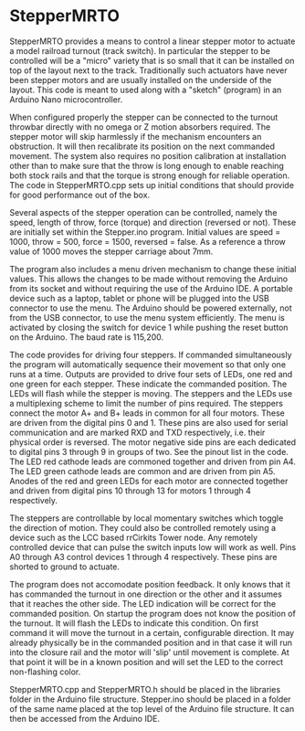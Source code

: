 # StepperMRTO
StepperMRTO provides a means to control a linear stepper motor to actuate a model railroad turnout (track switch). In particular the stepper to be controlled will be a "micro" variety that is so small that it can be installed on top of the layout next to the track. Traditionally such actuators have never been stepper motors and are usually installed on the underside of the layout. This code is meant to used along with a "sketch" (program) in an Arduino Nano microcontroller.  

When configured properly the stepper can be connected to the turnout throwbar directly with no omega or Z motion absorbers required. The stepper motor will skip harmlessly if the mechanism encounters an obstruction. It will then recalibrate its position on the next commanded movement. The system also requires no position calibration at installation other than to make sure that the throw is long enough to enable reaching both stock rails and that the torque is strong enough for reliable operation. The code in StepperMRTO.cpp sets up initial conditions that should provide for good performance out of the box.  

Several aspects of the stepper operation can be controlled, namely the speed, length of throw, force (torque) and direction (reversed or not). These are initially set within the Stepper.ino program. Initial values are speed = 1000, throw = 500, force = 1500, reversed = false. As a reference a throw value of 1000 moves the stepper carriage about 7mm.  

The program also includes a menu driven mechanism to change these initial values. This allows the changes to be made without removing the Arduino from its socket and without requiring the use of the Arduino IDE. A portable device such as a laptop, tablet or phone will be plugged into the USB connector to use the menu. The Arduino should be powered externally, not from the USB connector, to use the menu system efficiently. The menu is activated by closing the switch for device 1 while pushing the reset button on the Arduino. The baud rate is 115,200.  

The code provides for driving four steppers. If commanded simultaneously the program will automatically sequence their movement so that only one runs at a time. Outputs are provided to drive four sets of LEDs, one red and one green for each stepper. These indicate the commanded position. The LEDs will flash while the stepper is moving. The steppers and the LEDs use a multiplexing scheme to limit the number of pins required. The steppers connect the motor A+ and B+ leads in common for all four motors. These are driven from the digital pins 0 and 1. These pins are also used for serial communication and are marked RXD and TXD respectively, i.e. their physical order is reversed. The motor negative side pins are each dedicated to digital pins 3 through 9 in groups of two. See the pinout list in the code. The LED red cathode leads are commoned together and driven from pin A4. The LED green cathode leads are common and are driven from pin A5. Anodes of the red and green LEDs for each motor are connected together and driven from digital pins 10 through 13 for motors 1 through 4 respectively.  

The steppers are controllable by local momentary switches which toggle the direction of motion. They could also be controlled remotely using a device such as the LCC based rrCirkits Tower node. Any remotely controlled device that can pulse the switch inputs low will work as well. Pins A0 through A3 control devices 1 through 4 respectively. These pins are shorted to ground to actuate.  

The program does not accomodate position feedback. It only knows that it has commanded the turnout in one direction or the other and it assumes that it reaches the other side. The LED indication will be correct for the commanded position. On startup the program does not know the position of the turnout. It will flash the LEDs to indicate this condition. On first command it will move the turnout in a certain, configurable direction. It may already physically be in the commanded position and in that case it will run into the closure rail and the motor will 'slip' until movement is complete. At that point it will be in a known position and will set the LED to the correct non-flashing color.  

StepperMRTO.cpp and StepperMRTO.h should be placed in the libraries folder in the Arduino file structure. Stepper.ino should be placed in a folder of the same name placed at the top level of the Arduino file structure. It can then be accessed from the Arduino IDE.
